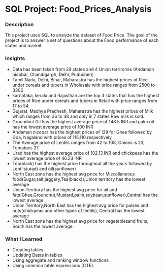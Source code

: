 # SQL Project: Food_Prices_Analysis

### Description
This project uses SQL to analyze the dataset of Food Price. The goal of the project is to answer a set of questions about the Food performance of each states and market.

### Insights
* Data has been taken from 29 states and 4 Union terrirories (Andaman nicobar, Chandigargh, Delhi, Puducheri)
* Tamil Nadu, Delhi, Bihar, Maharastra has the highest prices of Rice under cereals and tubers in Wholesale with price ranges from 2500 to 3300
* karnataka, kerala and Rajasthan are the top 3 states that has the highest prices of Rice under cereals and tubers in Retail with price ranges from 17 to 54.
* Gujarat, Madhya Pradhesh, Maharastra has the highest prices of Milk which ranges from 36 to 48 and only in 7 states Raw milk is sold.
* Groundnut Oil has the highest average price of 148.5 INR and palm oil has the lowest average price of 100 INR
* Andaman nicobar has the highest prices of 129 for Ghee followed by Goa, Nagaland with prices of 115,110 respectively
* The Average price of Lentils ranges from 42 to 108, Onions is 23, Tomatoes 27.
* Urad has the highest average price of 102.13 INR and chickpeas has the lowest average price of 46.23 INR
* Tea(black) has the highest price throughout all the years followed by Lentils(urad) and oil(sunflower)
* North East zone has the highest avg price for Miscellaneous food(Sugar,salt,jaggery,Tea(black)),Union territory has the lowest average
* Union Territory has the highest avg price for oil and fats(Ghee,Groundnut,Mustard,palm,soybean,sunflower),Central has the lowest average
* Union Territory,North East has the highest avg price for pulses and nuts(chickpeas and other types of lentils), Central has the lowest average
* North East zone has the highest avg price for vegetablesand fruits, South has the lowest average

### What I Learned
* Creating tables.
* Updating Datas in tables
* Using aggregate and ranking window functions.
* Using common table expressions (CTE).

